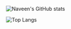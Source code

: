  ![Naveen's GitHub stats](https://github-readme-stats-five-plum.vercel.app/api?username=naveenpiedy&show_icons=true&theme=cobalt&hide=contribs,issues)

![Top Langs](https://github-readme-stats-five-plum.vercel.app/api/top-langs/?username=naveenpiedy&hide=javascript,css,scss,html&theme=draculalayout=compact)

